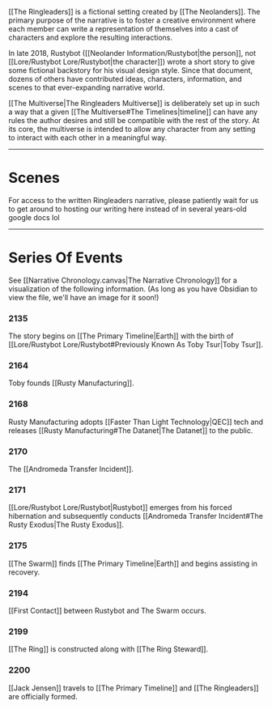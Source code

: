 [[The Ringleaders]] is a fictional setting created by [[The Neolanders]]. The primary purpose of the narrative is to foster a creative environment where each member can write a representation of themselves into a cast of characters and explore the resulting interactions.

In late 2018, Rustybot ([[Neolander Information/Rustybot|the person]], not [[Lore/Rustybot Lore/Rustybot|the character]]) wrote a short story to give some fictional backstory for his visual design style. Since that document, dozens of others have contributed ideas, characters, information, and scenes to that ever-expanding narrative world.

[[The Multiverse|The Ringleaders Multiverse]] is deliberately set up in such a way that a given [[The Multiverse#The Timelines|timeline]] can have any rules the author desires and still be compatible with the rest of the story. At its core, the multiverse is intended to allow any character from any setting to interact with each other in a meaningful way.

---
# Scenes
For access to the written Ringleaders narrative, please patiently wait for us to get around to hosting our writing here instead of in several years-old google docs lol

---
# Series Of Events
See [[Narrative Chronology.canvas|The Narrative Chronology]] for a visualization of the following information. (As long as you have Obsidian to view the file, we'll have an image for it soon!)

### 2135
The story begins on [[The Primary Timeline|Earth]] with the birth of [[Lore/Rustybot Lore/Rustybot#Previously Known As Toby Tsur|Toby Tsur]].
### 2164
Toby founds [[Rusty Manufacturing]].
### 2168
Rusty Manufacturing adopts [[Faster Than Light Technology|QEC]] tech and releases [[Rusty Manufacturing#The Datanet|The Datanet]] to the public.
### 2170
The [[Andromeda Transfer Incident]].
### 2171
[[Lore/Rustybot Lore/Rustybot|Rustybot]] emerges from his forced hibernation and subsequently conducts [[Andromeda Transfer Incident#The Rusty Exodus|The Rusty Exodus]].
### 2175
[[The Swarm]] finds [[The Primary Timeline|Earth]] and begins assisting in recovery.
### 2194
[[First Contact]] between Rustybot and The Swarm occurs.
### 2199
[[The Ring]] is constructed along with [[The Ring Steward]].
### 2200
[[Jack Jensen]] travels to [[The Primary Timeline]] and [[The Ringleaders]] are officially formed.